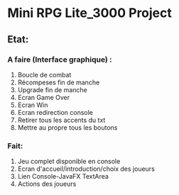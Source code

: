 # Mini RPG Lite_3000 Project

## Etat:

### A faire (Interface graphique) :
1) Boucle de combat
2) Récompeses fin de manche
3) Upgrade fin de manche
4) Ecran Game Over
5) Ecran Win
6) Ecran redirection console
6) Retirer tous les accents du txt
7) Mettre au propre tous les boutons

### Fait:
1) Jeu complet disponible en console
2) Ecran d'accueil/introduction/choix des joueurs
3) Lien Console-JavaFX TextArea
4) Actions des joueurs